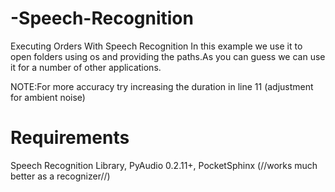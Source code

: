 # -Speech-Recognition
Executing Orders With Speech Recognition
In this example we use it to open folders using os and providing the paths.As you can guess we can use it for a number of other applications.

NOTE:For more accuracy try increasing the duration in line 11 (adjustment for ambient noise)

# Requirements
Speech Recognition Library, PyAudio 0.2.11+, PocketSphinx (//works much better as a recognizer//)
